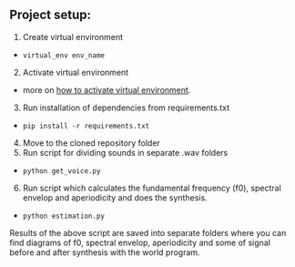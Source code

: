 ﻿## Project setup:

1. Create virtual environment 
  * `virtual_env env_name`
2. Activate virtual environment
  * more on [how to activate virtual environment][1].
3. Run installation of dependencies from requirements.txt
  * `pip install -r requirements.txt`
4. Move to the cloned repository folder 
5. Run script for dividing sounds in separate .wav folders
  * `python get_voice.py`
6. Run script which calculates the fundamental frequency (f0), spectral envelop and aperiodicity and does the synthesis.
  * `python estimation.py`
  
Results of the above script are saved into separate folders where you can find diagrams of f0, spectral envelop, aperiodicity and some of signal before and after synthesis with the world program.

[1]: https://docs.python-guide.org/dev/virtualenvs/ "Virtual environment activation"
